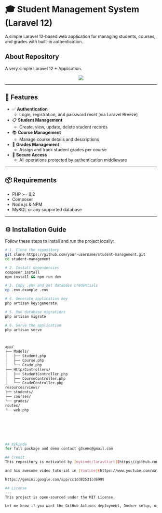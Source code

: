 # 🎓 Student Management System (Laravel 12)

A simple Laravel 12-based web application for managing students, courses, and grades with built-in authentication.
## About Repository

A very simple Laravel 12 +  Application.

<p align="center">
<img src="https://i.imgur.com/W2REBdh.png">
</p>

---

## 🚀 Features

- ✅ **Authentication**
  - Login, registration, and password reset (via Laravel Breeze)
- 📋 **Student Management**
  - Create, view, update, delete student records
- 📚 **Course Management**
  - Manage course details and descriptions
- 📝 **Grades Management**
  - Assign and track student grades per course
- 🔐 **Secure Access**
  - All operations protected by authentication middleware

---

## 📦 Requirements

- PHP >= 8.2
- Composer
- Node.js & NPM
- MySQL or any supported database

---

## ⚙️ Installation Guide

Follow these steps to install and run the project locally:

```bash
# 1. Clone the repository
git clone https://github.com/your-username/student-management.git
cd student-management

# 2. Install dependencies
composer install
npm install && npm run dev

# 3. Copy .env and set database credentials
cp .env.example .env

# 4. Generate application key
php artisan key:generate

# 5. Run database migrations
php artisan migrate

# 6. Serve the application
php artisan serve



app/
├── Models/
│   ├── Student.php
│   ├── Course.php
│   └── Grade.php
├── Http/Controllers/
│   ├── StudentController.php
│   ├── CourseController.php
│   └── GradeController.php
resources/views/
├── students/
├── courses/
└── grades/
routes/
└── web.php







## mykinde
for full package and demo contact g3send@gmail.com

## Credit
This repository is motivated by [mykinde/laravStart](https://github.com/mykinde/laravel_12_chatgpt_app.git) 

and his awesome video tutorial in [Youtube](https://www.youtube.com/watch?v=ubSWfJ4Gqy8).

https://gemini.google.com/app/cc1dd82531cd6999

## License
---
This project is open-sourced under the MIT License.

Let me know if you want the GitHub Actions deployment, Docker setup, or Blade component examples included.